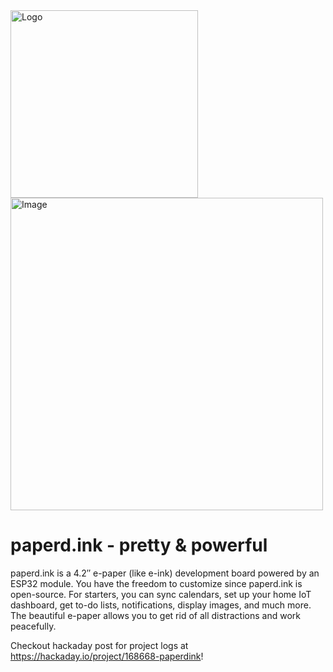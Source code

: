 <img src="https://paperdink.github.io/images/paperd_ink.svg" alt="Logo" width="300px">

<img src="https://github.com/paperdink/PaperdInk-Library/raw/main/extras/Main_Image.png" alt="Image" width="500px">

# paperd.ink - pretty & powerful

paperd.ink is a 4.2″ e-paper (like e-ink) development board powered by an ESP32 module. You have the freedom to customize since paperd.ink is open-source. For starters, you can sync calendars, set up your home IoT dashboard, get to-do lists, notifications, display images, and much more. The beautiful e-paper allows you to get rid of all distractions and work peacefully.


Checkout hackaday post for project logs at https://hackaday.io/project/168668-paperdink!

